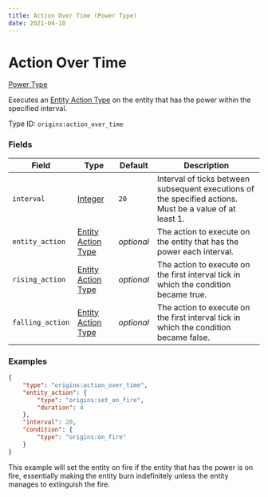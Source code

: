 ```yaml
---
title: Action Over Time (Power Type)
date: 2021-04-10
---
```


# Action Over Time

[Power Type](../power_types.md)

Executes an [Entity Action Type](../entity_action_types.md) on the entity that has the power within the specified interval.

Type ID: `origins:action_over_time`


### Fields

Field  | Type | Default | Description
-------|------|---------|-------------
`interval` | [Integer](../data_types/integer.md) | `20` | Interval of ticks between subsequent executions of the specified actions. Must be a value of at least 1.
`entity_action` | [Entity Action Type](../entity_action_types.md) | _optional_ | The action to execute on the entity that has the power each interval.
`rising_action` | [Entity Action Type](../entity_action_types.md) | _optional_ | The action to execute on the first interval tick in which the condition became true.
`falling_action` | [Entity Action Type](../entity_action_types.md) | _optional_ | The action to execute on the first interval tick in which the condition became false.


### Examples

```json
{
  	"type": "origins:action_over_time",
  	"entity_action": {
    	"type": "origins:set_on_fire",
    	"duration": 4
  	},
  	"interval": 20,
  	"condition": {
    	"type": "origins:on_fire"
  	}
}
```

This example will set the entity on fire if the entity that has the power is on fire, essentially making the entity burn indefinitely unless the entity manages to extinguish the fire.
